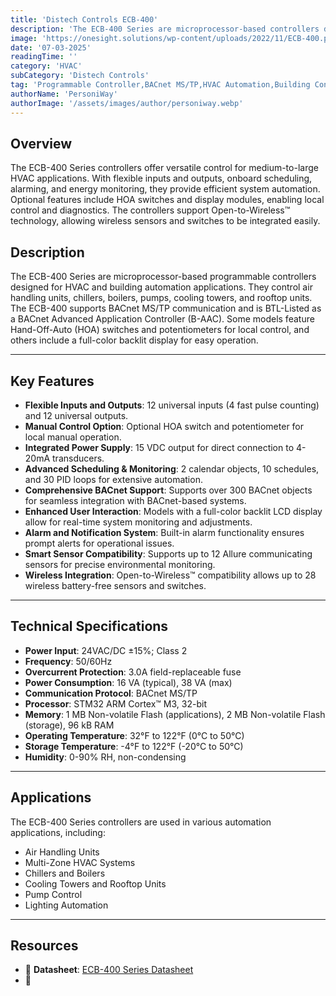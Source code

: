 ```yaml
---
title: 'Distech Controls ECB-400'
description: 'The ECB-400 Series are microprocessor-based controllers designed for HVAC and building automation applications.'
image: 'https://onesight.solutions/wp-content/uploads/2022/11/ECB-400.png'
date: '07-03-2025'
readingTime: ''
category: 'HVAC'
subCategory: 'Distech Controls'
tag: 'Programmable Controller,BACnet MS/TP,HVAC Automation,Building Controls'
authorName: 'PersoniWay'
authorImage: '/assets/images/author/personiway.webp'
---
```


## **Overview**

The ECB-400 Series controllers offer versatile control for medium-to-large HVAC applications. With flexible inputs and outputs, onboard scheduling, alarming, and energy monitoring, they provide efficient system automation. Optional features include HOA switches and display modules, enabling local control and diagnostics. The controllers support Open-to-Wireless™ technology, allowing wireless sensors and switches to be integrated easily.

## **Description**

The ECB-400 Series are microprocessor-based programmable controllers designed for HVAC and building automation applications. They control air handling units, chillers, boilers, pumps, cooling towers, and rooftop units. The ECB-400 supports BACnet MS/TP communication and is BTL-Listed as a BACnet Advanced Application Controller (B-AAC). Some models feature Hand-Off-Auto (HOA) switches and potentiometers for local control, and others include a full-color backlit display for easy operation.

---

## **Key Features**

- **Flexible Inputs and Outputs**: 12 universal inputs (4 fast pulse counting) and 12 universal outputs.
- **Manual Control Option**: Optional HOA switch and potentiometer for local manual operation.
- **Integrated Power Supply**: 15 VDC output for direct connection to 4-20mA transducers.
- **Advanced Scheduling & Monitoring**: 2 calendar objects, 10 schedules, and 30 PID loops for extensive automation.
- **Comprehensive BACnet Support**: Supports over 300 BACnet objects for seamless integration with BACnet-based systems.
- **Enhanced User Interaction**: Models with a full-color backlit LCD display allow for real-time system monitoring and adjustments.
- **Alarm and Notification System**: Built-in alarm functionality ensures prompt alerts for operational issues.
- **Smart Sensor Compatibility**: Supports up to 12 Allure communicating sensors for precise environmental monitoring.
- **Wireless Integration**: Open-to-Wireless™ compatibility allows up to 28 wireless battery-free sensors and switches.

---

## **Technical Specifications**

- **Power Input**: 24VAC/DC ±15%; Class 2
- **Frequency**: 50/60Hz
- **Overcurrent Protection**: 3.0A field-replaceable fuse
- **Power Consumption**: 16 VA (typical), 38 VA (max)
- **Communication Protocol**: BACnet MS/TP
- **Processor**: STM32 ARM Cortex™ M3, 32-bit
- **Memory**: 1 MB Non-volatile Flash (applications), 2 MB Non-volatile Flash (storage), 96 kB RAM
- **Operating Temperature**: 32°F to 122°F (0°C to 50°C)
- **Storage Temperature**: -4°F to 122°F (-20°C to 50°C)
- **Humidity**: 0-90% RH, non-condensing

---

## **Applications**

The ECB-400 Series controllers are used in various automation applications, including:

- Air Handling Units
- Multi-Zone HVAC Systems
- Chillers and Boilers
- Cooling Towers and Rooftop Units
- Pump Control
- Lighting Automation

---

## **Resources**

- 📄 **Datasheet**: [ECB-400 Series Datasheet](https://onesight.solutions/wp-content/uploads/2021/10/DATASHEET-AHU-ECB-400-Series-1.pdf)
- 🏢
